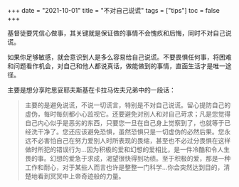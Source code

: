 +++ 
date = "2021-10-01"
title = "不对自己说谎"
tags = ["tips"]
toc = false
+++

基督徒要凭信心做事，其关键就是保证做的事情不会愧疚和后悔，同时不对自己说谎。

如果你足够敏感，就会意识到人是多么容易给自己说谎。不要畏惧任何事，将困难和问题看作机会，对自己和他人都说真话，做能做到的事情，直面生活才是唯一途径。

主要是想分享陀思妥耶夫斯基在卡拉马佐夫兄弟中的一段话：

> 主要的是避免说谎，不说一切谎言，特别是不对自己说谎。留心提防自己的虚伪，每时每刻都小心监视它。还要避免对别人和对自己苛求；凡是您觉得自己内心似乎是恶劣的东西，只要您一旦在自己身上觉察到了，也就等于已经洗干净了。您还应该避免恐惧，虽然恐惧只是一切虚伪的必然后果。您永远不必害怕自己在努力爱别人时所表现的畏缩，甚至也不必过分畏惧在这样做时所犯的错误行为...因为积极的爱和幻想的爱相比，是一件冷酷和令人生畏的事。幻想的爱急于求成，渴望很快得到功绩。至于积极的爱，那是一种工作和耐心，对于某些人而言也许是整整一门科学...你会突然达到目的，清楚地看到冥冥中上帝奇迹般的力量。

